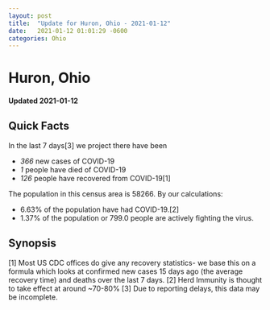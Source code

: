```yaml
---
layout: post
title:  "Update for Huron, Ohio - 2021-01-12"
date:   2021-01-12 01:01:29 -0600
categories: Ohio
---
```


# Huron, Ohio
#### Updated 2021-01-12

## Quick Facts

In the last 7 days[3] we project there have been
- *366* new cases of COVID-19
- *1* people have died of COVID-19
- *126* people have recovered from COVID-19[1]

The population in this census area is 58266. By our calculations:
- 6.63% of the population have had COVID-19.[2]
- 1.37% of the population or 799.0 people are actively fighting the virus.

## Synopsis




[1] Most US CDC offices do give any recovery statistics- we base this on a formula which looks at confirmed new cases
15 days ago (the average recovery time) and deaths over the last 7 days.
[2] Herd Immunity is thought to take effect at around ~70-80%
[3] Due to reporting delays, this data may be incomplete. 
    